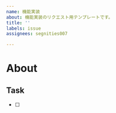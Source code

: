 ```yaml
---
name: 機能実装
about: 機能実装のリクエスト用テンプレートです。
title: ''
labels: issue
assignees: segnities007

---
```


# About

## Task

- [ ]
